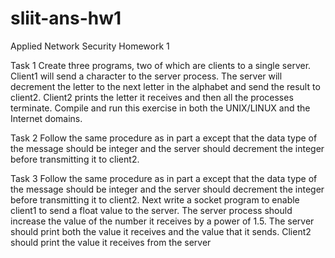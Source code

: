 # sliit-ans-hw1
Applied Network Security Homework 1

Task 1
Create three programs, two of which are clients to a single server. Client1 will send a character to the server process. The server will decrement the letter to the next letter in the alphabet and send the result to client2. Client2 prints the letter it receives and then all the processes terminate. Compile and run this exercise in both the UNIX/LINUX and the Internet domains.

Task 2
Follow the same procedure as in part a except that the data type of the message should be integer and the server should decrement the integer before transmitting it to client2.

Task 3
Follow the same procedure as in part a except that the data type of the message should be integer and the server should decrement the integer before transmitting it to client2. Next write a socket program to enable client1 to send a float value to the server. The server process should increase the value of the number it receives by a power of 1.5. The server should print both the value it receives and the value that it sends. Client2 should print the value it receives from the server
